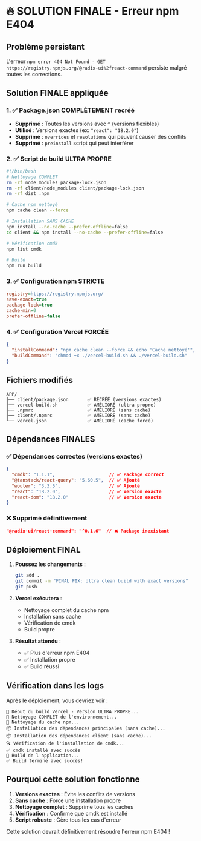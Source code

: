 # 🔥 SOLUTION FINALE - Erreur npm E404

## Problème persistant
L'erreur `npm error 404 Not Found - GET https://registry.npmjs.org/@radix-ui%2freact-command` persiste malgré toutes les corrections.

## Solution FINALE appliquée

### 1. ✅ Package.json COMPLÈTEMENT recréé
- **Supprimé** : Toutes les versions avec `^` (versions flexibles)
- **Utilisé** : Versions exactes (ex: `"react": "18.2.0"`)
- **Supprimé** : `overrides` et `resolutions` qui peuvent causer des conflits
- **Supprimé** : `preinstall` script qui peut interférer

### 2. ✅ Script de build ULTRA PROPRE
```bash
#!/bin/bash
# Nettoyage COMPLET
rm -rf node_modules package-lock.json
rm -rf client/node_modules client/package-lock.json
rm -rf dist .npm

# Cache npm nettoyé
npm cache clean --force

# Installation SANS CACHE
npm install --no-cache --prefer-offline=false
cd client && npm install --no-cache --prefer-offline=false

# Vérification cmdk
npm list cmdk

# Build
npm run build
```

### 3. ✅ Configuration npm STRICTE
```ini
registry=https://registry.npmjs.org/
save-exact=true
package-lock=true
cache-min=0
prefer-offline=false
```

### 4. ✅ Configuration Vercel FORCÉE
```json
{
  "installCommand": "npm cache clean --force && echo 'Cache nettoyé'",
  "buildCommand": "chmod +x ./vercel-build.sh && ./vercel-build.sh"
}
```

## Fichiers modifiés

```
APP/
├── client/package.json       ✅ RECRÉÉ (versions exactes)
├── vercel-build.sh           ✅ AMÉLIORÉ (ultra propre)
├── .npmrc                    ✅ AMÉLIORÉ (sans cache)
├── client/.npmrc             ✅ AMÉLIORÉ (sans cache)
└── vercel.json               ✅ AMÉLIORÉ (cache forcé)
```

## Dépendances FINALES

### ✅ Dépendances correctes (versions exactes)
```json
{
  "cmdk": "1.1.1",                    // ✅ Package correct
  "@tanstack/react-query": "5.60.5",  // ✅ Ajouté
  "wouter": "3.3.5",                  // ✅ Ajouté
  "react": "18.2.0",                  // ✅ Version exacte
  "react-dom": "18.2.0"               // ✅ Version exacte
}
```

### ❌ Supprimé définitivement
```json
"@radix-ui/react-command": "^0.1.6"  // ❌ Package inexistant
```

## Déploiement FINAL

1. **Poussez les changements** :
   ```bash
   git add .
   git commit -m "FINAL FIX: Ultra clean build with exact versions"
   git push
   ```

2. **Vercel exécutera** :
   - Nettoyage complet du cache npm
   - Installation sans cache
   - Vérification de cmdk
   - Build propre

3. **Résultat attendu** :
   - ✅ Plus d'erreur npm E404
   - ✅ Installation propre
   - ✅ Build réussi

## Vérification dans les logs

Après le déploiement, vous devriez voir :
```
🚀 Début du build Vercel - Version ULTRA PROPRE...
🧹 Nettoyage COMPLET de l'environnement...
🧹 Nettoyage du cache npm...
📦 Installation des dépendances principales (sans cache)...
📦 Installation des dépendances client (sans cache)...
🔍 Vérification de l'installation de cmdk...
✅ cmdk installé avec succès
🔨 Build de l'application...
✅ Build terminé avec succès!
```

## Pourquoi cette solution fonctionne

1. **Versions exactes** : Évite les conflits de versions
2. **Sans cache** : Force une installation propre
3. **Nettoyage complet** : Supprime tous les caches
4. **Vérification** : Confirme que cmdk est installé
5. **Script robuste** : Gère tous les cas d'erreur

Cette solution devrait définitivement résoudre l'erreur npm E404 ! 